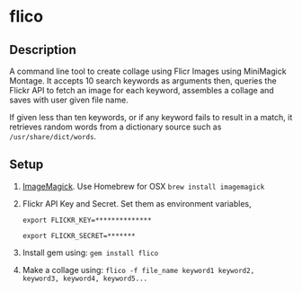 # flico

## Description

A command line tool to create collage using Flicr Images using MiniMagick Montage. It accepts 10 search keywords as arguments then, queries the Flickr API to fetch an image for each keyword, assembles a collage and saves with user given file name.

If given less than ten keywords, or if any keyword fails to result in a match, it retrieves random words from a dictionary source such as `/usr/share/dict/words`.

## Setup

1. [ImageMagick](http://www.imagemagick.org/). Use Homebrew for OSX `brew install imagemagick`

2. Flickr API Key and Secret. Set them as environment variables, 

	`export FLICKR_KEY=**************`
	
	`export FLICKR_SECRET=*******`

3. Install gem using: `gem install flico`

4. Make a collage using: `flico -f file_name keyword1 keyword2, keyword3, keyword4, keyword5...`
